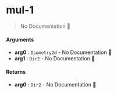 # mul\-1

> No Documentation 🚧

#### Arguments

- **arg0** : `Isometry2d` \- No Documentation 🚧
- **arg1** : `Dir2` \- No Documentation 🚧

#### Returns

- **arg0** : `Dir2` \- No Documentation 🚧